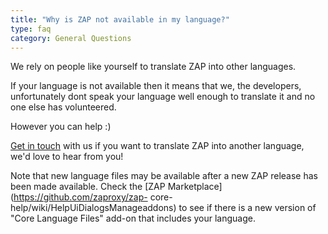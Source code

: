 ```yaml
---
title: "Why is ZAP not available in my language?"
type: faq
category: General Questions
---
```


We rely on people like yourself to translate ZAP into other languages.

If your language is not available then it means that we, the developers,
unfortunately dont speak your language well enough to translate it and no one
else has volunteered.

However you can help :)

[Get in touch](GetInvolved) with us if you want to translate ZAP into another
language, we'd love to hear from you!

Note that new language files may be available after a new ZAP release has been
made available. Check the [ZAP Marketplace](https://github.com/zaproxy/zap-
core-help/wiki/HelpUiDialogsManageaddons) to see if there is a new version of
"Core Language Files" add-on that includes your language.
